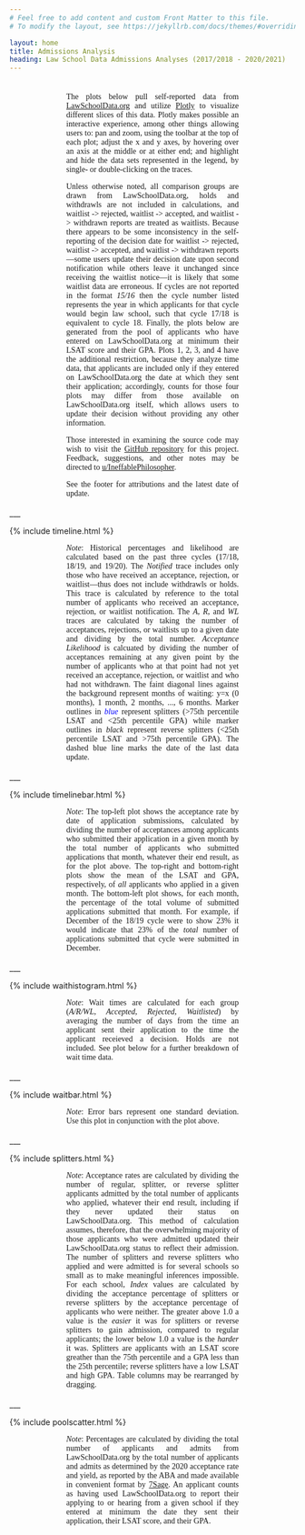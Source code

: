 ```yaml
---
# Feel free to add content and custom Front Matter to this file.
# To modify the layout, see https://jekyllrb.com/docs/themes/#overriding-theme-defaults

layout: home
title: Admissions Analysis
heading: Law School Data Admissions Analyses (2017/2018 - 2020/2021)
---
```


<div style="margin: 35px 100px 18px 100px; font-family: calibri; text-align: justify">
    
  The plots below pull self-reported data from <a href="https://lawschooldata.org" target="_blank">LawSchoolData.org</a> and utilize 
    <a href="https://plotly.com" target="_blank">Plotly</a> to visualize different slices of this data. Plotly makes possible an 
    interactive experience, among other things allowing users to: pan and zoom, using the toolbar at the top of each plot; 
    adjust the x and y axes, by hovering over an axis at the middle or at either end; and highlight and hide the data sets 
    represented in the legend, by single- or double-clicking on the traces.
  
  <p></p>

  Unless otherwise noted, all comparison groups are drawn from LawSchoolData.org, holds and withdrawls are not 
    included in calculations, and waitlist -> rejected, waitlist -> accepted, and waitlist -> withdrawn reports are 
    treated as waitlists. Because there appears to be some inconsistency in the self-reporting of the decision date for
    waitlist -> rejected, waitlist -> accepted, and waitlist -> withdrawn reports—some users update their decision date 
    upon second notification while others leave it unchanged since receiving the waitlist notice—it is likely that some 
    waitlist data are erroneous. If cycles are not reported in the format <i>15/16</i> then the cycle number listed represents the 
    year in which applicants for that cycle would begin law school, such that cycle 17/18 is equivalent to cycle 18. 
    Finally, the plots below are generated from the pool of applicants who have entered on 
    LawSchoolData.org at minimum their LSAT score and their GPA. Plots 1, 2, 3, and 4 have the additional restriction, because 
    they analyze time data, that applicants are included only if they entered on LawSchoolData.org the date at which they sent 
    their application; accordingly, counts for those four plots may differ from those available on LawSchoolData.org itself, 
    which allows users to update their decision without providing any other information.

  <p></p>
    
  Those interested in examining the source code may wish to visit the 
    <a href="https://github.com/PlatosTwin/LawSchoolData/tree/gh-pages" target="_blank">GitHub repository</a> for this project. Feedback, 
    suggestions, and other notes may be directed to 
    <a href="https://www.reddit.com/user/IneffablePhilospoher" target="_blank">u/IneffablePhilosopher</a>.
    
  <p></p>
    
  See the footer for attributions and the latest date of update.

</div>
___

{% include timeline.html %}

<div style="margin: 0px 100px 18px 100px; font-family: calibri; text-align: justify">

  <i>Note</i>: Historical percentages and likelihood are calculated based on the past three cycles (17/18, 18/19, and 
    19/20). The <i>Notified</i> trace includes only those who have received an acceptance, rejection, or waitlist—thus 
    does not include withdrawls or holds. This trace is calculated by reference to the total number of applicants who 
    received an acceptance, rejection, or waitlist notification. The <i>A</i>, <i>R</i>, and <i>WL</i> traces are calculated 
    by taking the number of acceptances, rejections, or waitlists up to a given date and dividing by the total number. 
    <i>Acceptance Likelihood</i> is calcuated by dividing the number of acceptances remaining at any given point by the number 
    of applicants who at that point had not yet received an acceptance, rejection, or waitlist and who had not withdrawn. The faint diagonal lines 
    against the background represent months of waiting: y=x (0 months), 1 month, 2 months, ..., 6 months. Marker outlines in
    <span style="color: blue"><i>blue</i></span> represent splitters (>75th percentile LSAT and <25th percentile GPA) while marker 
    outlines in <i>black</i> represent reverse splitters (<25th percentile LSAT and >75th percentile GPA). The dashed blue line 
    marks the date of the last data update.

</div>
___

{% include timelinebar.html %}
<div style="margin: 0px 100px 18px 100px; font-family: calibri; text-align: justify">

  <i>Note</i>: The top-left plot shows the acceptance rate by date of application submissions, calculated by dividing the 
    number of acceptances among applicants who submitted their application in a given month by the total number of 
    applicants who submitted applications that month, whatever their end result, as for the plot above. The top-right and 
    bottom-right plots show the mean of the LSAT and GPA, respectively, of <i>all</i> applicants who applied in a given 
    month. The bottom-left plot shows, for each month, the percentage of the total volume of submitted applications 
    submitted that month. For example, if December of the 18/19 cycle were to show 23% it would indicate that 23% of the <i>total</i> 
    number of applications submitted that cycle were submitted in December.

</div>
___

{% include waithistogram.html %}
<div style="margin: 0px 100px 18px 100px; font-family: calibri; text-align: justify">

  <i>Note</i>: Wait times are calculated for each group (<i>A/R/WL</i>, <i>Accepted</i>, <i>Rejected</i>, <i>Waitlisted</i>) 
    by averaging the number of days from the time an applicant sent their application to the time the applicant receieved 
    a decision. Holds are not included. See plot below for a further breakdown of wait time data.

</div>
___

{% include waitbar.html %}
<div style="margin: 0px 100px 18px 100px; font-family: calibri; text-align: justify">

  <i>Note</i>: Error bars represent one standard deviation. Use this plot in conjunction with the plot above.

</div>
___

{% include splitters.html %}
<div style="margin: 0px 100px 18px 100px; font-family: calibri; text-align: justify">

  <i>Note</i>: Acceptance rates are calculated by dividing the number of regular, splitter, or reverse splitter
    applicants admitted by the total number of applicants who applied, whatever their end result, including if they never 
    updated their status on LawSchoolData.org. This method of calculation assumes, therefore, that the overwhelming
    majority of those applicants who were admitted updated their LawSchoolData.org status to reflect their admission. 
    The number of splitters and reverse splitters who applied and were admitted is for several
    schools so small as to make meaningful inferences impossible. For each school, <i>Index</i> values are calculated 
    by dividing the acceptance percentage of splitters or reverse splitters by the acceptance percentage of applicants
    who were neither. The greater above 1.0 a value is the <i>easier</i> it was for splitters or reverse splitters to 
    gain admission, compared to regular applicants; the lower below 1.0 a value is the <i>harder</i> it was. Splitters 
    are applicants with an LSAT score greather than the 75th percentile and a GPA less than the 25th percentile; 
    reverse splitters have a low LSAT and high GPA. Table columns may be rearranged by dragging.

</div>
___

{% include poolscatter.html %}
<div style="margin: 0px 100px 18px 100px; font-family: calibri; text-align: justify">

  <i>Note</i>: Percentages are calculated by dividing the total number of applicants and admits from LawSchoolData.org by 
    the total number of applicants and admits as determined by the 
    2020 acceptance rate and yield, as reported by the ABA and made available in convenient format by 
    <a href="https://7sage.com/top-law-school-admissions/" target="_blank">7Sage</a>. An 
    applicant counts as having used LawSchoolData.org to report their applying to or hearing from a given school 
    if they entered at minimum the date they sent their application, their LSAT score, and their GPA.

</div>
